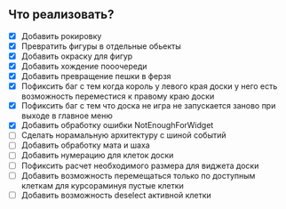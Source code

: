 ## Что реализовать?
- [X] Добавить рокировку
- [X] Превратить фигуры в отдельные обьекты
- [X] Добавить окраску для фигур
- [X] Добавить хождение пооочереди
- [X] Добавить превращение пешки в ферзя
- [X] Пофиксить баг с тем когда король у левого края доски у него есть возможность переместися к правому краю доски
- [X] Пофиксить баг с тем что доска не игра не запускается заново при выходе в главное меню
- [X] Добавить обработку ошибки NotEnoughForWidget
- [ ] Сделать норамальную архитектуру с шиной событий
- [ ] Добавить обработку мата и шаха
- [ ] Добавить нумерацию для клеток доски
- [ ] Пофиксить расчет необходимого размера для виджета доски
- [ ] Добавить возможность перемещаться только по доступным клеткам для курсораминуя пустые клетки
- [ ] Добавить возможность deselect активной клетки
